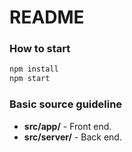 # README #

### How to start ###

```javascript
npm install
npm start
```

### Basic source guideline ###

* **src/app/** - Front end.
* **src/server/** - Back end.